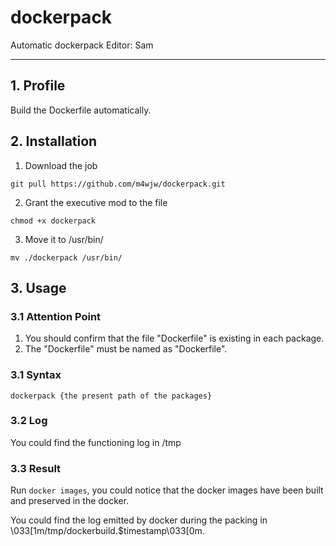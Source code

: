 # dockerpack
Automatic dockerpack
Editor: Sam
***
## 1. Profile
Build the Dockerfile automatically.
## 2. Installation
1. Download the job
```shell
git pull https://github.com/m4wjw/dockerpack.git
```
2. Grant the executive mod to the file
```shell
chmod +x dockerpack
```
3. Move it to /usr/bin/
```shell
mv ./dockerpack /usr/bin/
```
## 3. Usage
### 3.1 Attention Point
1. You should confirm that the file "Dockerfile" is existing in each package.
2. The "Dockerfile" must be named as "Dockerfile".
### 3.1 Syntax
`dockerpack {the present path of the packages}`
### 3.2 Log
You could find the functioning log in /tmp
### 3.3 Result
Run `docker images`, you could notice that the docker images have been built and preserved in the docker.


You could find the log emitted by docker during the packing in \033[1m/tmp/dockerbuild.$timestamp\033[0m.
